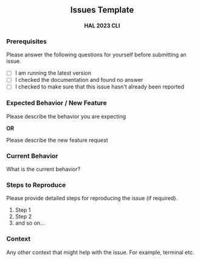 <h2 align="center">Issues Template</h2>
<h4 align="center">HAL 2023 CLI</h4>
<!--
Thank you for contributing to this project! We request you to fill out the information below before we can review this pull request. By explaining why you're making a change (or linking to an issue) and what changes you've made, we can triage your pull request to the best possible team for review.
-->

### Prerequisites

Please answer the following questions for yourself before submitting an issue.

- [ ] I am running the latest version
- [ ] I checked the documentation and found no answer
- [ ] I checked to make sure that this issue hasn't already been reported

### Expected Behavior / New Feature

Please describe the behavior you are expecting

**OR**

Please describe the new feature request

### Current Behavior

What is the current behavior?

### Steps to Reproduce

Please provide detailed steps for reproducing the issue (if required).

1. Step 1
2. Step 2
3. and so on...

### Context

Any other context that might help with the issue. For example, terminal etc.